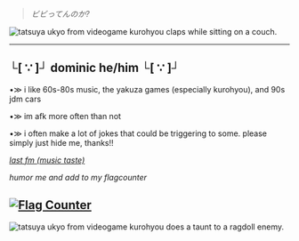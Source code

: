 > *ビビってんのか?*

![tatsuya ukyo from videogame kurohyou claps while sitting on a couch.](https://media1.tenor.com/m/6XnsSIQTww4AAAAC/clap-kurohyou.gif)
  
---
**└[ ∵ ]┘ dominic he/him └[ ∵ ]┘**
---
•≫ i like 60s-80s music, the yakuza games (especially kurohyou), and 90s jdm cars

•≫ im afk more often than not

•≫ i often make a lot of jokes that could be triggering to some. please simply just hide me, thanks!!


*[last fm (music taste)](https://www.last.fm/user/taycoola)*

*humor me and add to my flagcounter*

<a href="https://info.flagcounter.com/3TEd"><img src="https://s01.flagcounter.com/count/3TEd/bg_FFFFFF/txt_000000/border_CCCCCC/columns_2/maxflags_4/viewers_0/labels_0/pageviews_1/flags_0/percent_0/" alt="Flag Counter" border="0"></a>
---

![tatsuya ukyo from videogame kurohyou does a taunt to a ragdoll enemy.](https://media1.tenor.com/m/AEu3Itlh_IgAAAAd/kurohyou-poison-kurohyou.gif)
